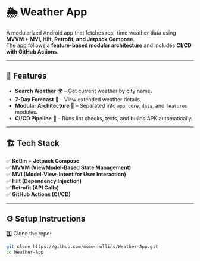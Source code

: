 # 🌦️ Weather App

A modularized Android app that fetches real-time weather data using **MVVM + MVI, Hilt, Retrofit, and Jetpack Compose**.  
The app follows a **feature-based modular architecture** and includes **CI/CD with GitHub Actions**.

---

## 🚀 Features  
- **Search Weather** 🌍 – Get current weather by city name.  
- **7-Day Forecast** 📅 – View extended weather details.  
- **Modular Architecture** 📂 – Separated into `app`, `core`, `data`, and `features` modules.  
- **CI/CD Pipeline** 🔄 – Runs lint checks, tests, and builds APK automatically.  

---

## 🏗️ Tech Stack  
✅ **Kotlin** + **Jetpack Compose**  
✅ **MVVM (ViewModel-Based State Management)**  
✅ **MVI (Model-View-Intent for User Interaction)**  
✅ **Hilt (Dependency Injection)**  
✅ **Retrofit (API Calls)**  
✅ **GitHub Actions (CI/CD)**  

---

## ⚙️ Setup Instructions  
1️⃣ Clone the repo:  
```bash
git clone https://github.com/momenrollins/Weather-App.git
cd Weather-App
